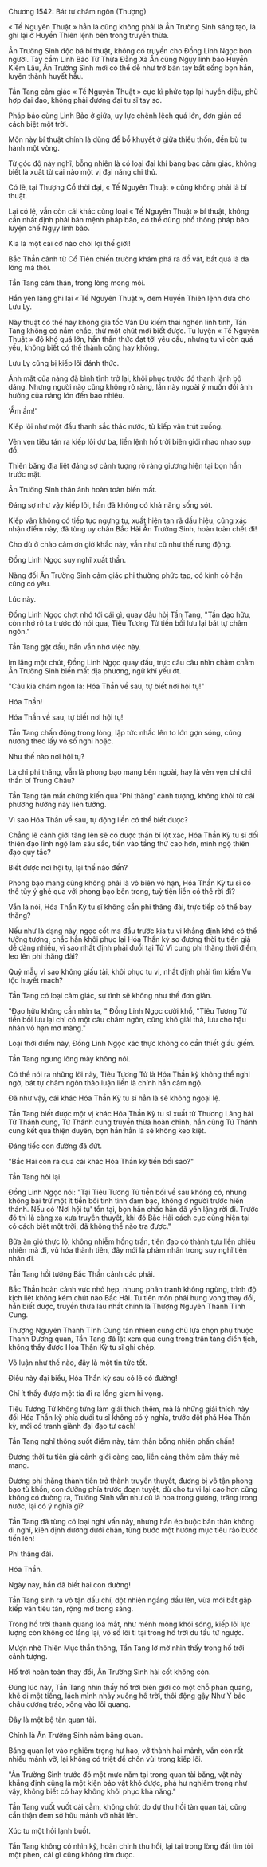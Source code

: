 




Chương 1542: Bát tự châm ngôn (Thượng)


« Tế Nguyên Thuật » hẳn là cũng không phải là Ân Trường Sinh sáng tạo, là ghi lại ở Huyền Thiên lệnh bên trong truyền thừa.

Ân Trường Sinh độc bá bí thuật, không có truyền cho Đồng Linh Ngọc bọn người. Tay cầm Linh Bảo Tứ Thừa Đằng Xà Ấn cùng Ngụy linh bảo Huyền Kiếm Lâu, Ân Trường Sinh mới có thể dễ như trở bàn tay bắt sống bọn hắn, luyện thành huyết hầu.

Tần Tang cảm giác « Tế Nguyên Thuật » cực kì phức tạp lại huyền diệu, phù hợp đại đạo, không phải đương đại tu sĩ tay so.

Pháp bảo cùng Linh Bảo ở giữa, uy lực chênh lệch quá lớn, đơn giản có cách biệt một trời.

Môn này bí thuật chính là dùng để bổ khuyết ở giữa thiếu thốn, đền bù tu hành một vòng.

Từ góc độ này nghĩ, bỗng nhiên là có loại đại khí bàng bạc cảm giác, không biết là xuất từ cái nào một vị đại năng chi thủ.

Có lẽ, tại Thượng Cổ thời đại, « Tế Nguyên Thuật » cũng không phải là bí thuật.

Lại có lẽ, vẫn còn cái khác cùng loại « Tế Nguyên Thuật » bí thuật, không cần nhất định phải bản mệnh pháp bảo, có thể dùng phổ thông pháp bảo luyện chế Ngụy linh bảo.

Kia là một cái cỡ nào chói lọi thế giới!

Bắc Thần cảnh từ Cổ Tiên chiến trường khám phá ra đồ vật, bất quá là da lông mà thôi.

Tần Tang cảm thán, trong lòng mong mỏi.

Hắn yên lặng ghi lại « Tế Nguyên Thuật », đem Huyền Thiên lệnh đưa cho Lưu Ly.

Này thuật có thể hay không gia tốc Vân Du kiếm thai nghén linh tính, Tần Tang không có nắm chắc, thử một chút mới biết được. Tu luyện « Tế Nguyên Thuật » độ khó quá lớn, hắn thần thức đạt tới yêu cầu, nhưng tu vi còn quá yếu, không biết có thể thành công hay không.

Lưu Ly cũng bị kiếp lôi đánh thức.

Ánh mắt của nàng đã bình tĩnh trở lại, khôi phục trước đó thanh lãnh bộ dáng. Nhưng người nào cũng không rõ ràng, lần này ngoài ý muốn đối ảnh hưởng của nàng lớn đến bao nhiêu.

'Ầm ầm!'

Kiếp lôi như một đầu thanh sắc thác nước, từ kiếp vân trút xuống.

Vẻn vẹn tiêu tán ra kiếp lôi dư ba, liền lệnh hố trời biên giới nhao nhao sụp đổ.

Thiên băng địa liệt đáng sợ cảnh tượng rõ ràng giương hiện tại bọn hắn trước mặt.

Ân Trường Sinh thân ảnh hoàn toàn biến mất.

Đáng sợ như vậy kiếp lôi, hắn đã không có khả năng sống sót.

Kiếp vân không có tiếp tục ngưng tụ, xuất hiện tan rã dấu hiệu, cũng xác nhận điểm này, đã từng uy chấn Bắc Hải Ân Trường Sinh, hoàn toàn chết đi!

Cho dù ở chào cảm ơn giờ khắc này, vẫn như cũ như thế rung động.

Đồng Linh Ngọc suy nghĩ xuất thần.

Nàng đối Ân Trường Sinh cảm giác phi thường phức tạp, có kính có hận cũng có yêu.

Lúc này.

Đồng Linh Ngọc chợt nhớ tới cái gì, quay đầu hỏi Tần Tang, "Tần đạo hữu, còn nhớ rõ ta trước đó nói qua, Tiêu Tương Tử tiền bối lưu lại bát tự châm ngôn."

Tần Tang gật đầu, hắn vẫn nhớ việc này.

Im lặng một chút, Đồng Linh Ngọc quay đầu, trực câu câu nhìn chằm chằm Ân Trường Sinh biến mất địa phương, ngữ khí yếu ớt.

"Câu kia châm ngôn là: Hóa Thần về sau, tự biết nơi hội tụ!"

Hóa Thần!

Hóa Thần về sau, tự biết nơi hội tụ!

Tần Tang chấn động trong lòng, lập tức nhấc lên to lớn gợn sóng, cũng nương theo lấy vô số nghi hoặc.

Như thế nào nơi hội tụ?

Là chỉ phi thăng, vẫn là phong bạo mang bên ngoài, hay là vẻn vẹn chỉ chỉ thần bí Trung Châu?

Tần Tang tận mắt chứng kiến qua 'Phi thăng' cảnh tượng, không khỏi từ cái phương hướng này liên tưởng.

Vì sao Hóa Thần về sau, tự động liền có thể biết được?

Chẳng lẽ cảnh giới tăng lên sẽ có được thần bí lột xác, Hóa Thần Kỳ tu sĩ đối thiên đạo lĩnh ngộ làm sâu sắc, tiến vào tầng thứ cao hơn, minh ngộ thiên đạo quy tắc?

Biết được nơi hội tụ, lại thế nào đến?

Phong bạo mang cũng không phải là vô biên vô hạn, Hóa Thần Kỳ tu sĩ có thể tùy ý ghé qua với phong bạo bên trong, tuỳ tiện liền có thể rời đi?

Vẫn là nói, Hóa Thần Kỳ tu sĩ không cần phi thăng đài, trực tiếp có thể bay thăng?

Nếu như là dạng này, ngọc cốt ma đầu trước kia tu vi khẳng định khó có thể tưởng tượng, chắc hẳn khôi phục lại Hóa Thần kỳ so đương thời tu tiên giả dễ dàng nhiều, vì sao nhất định phải đuổi tại Tử Vi cung phi thăng thời điểm, leo lên phi thăng đài?

Quỷ mẫu vì sao không giấu tài, khôi phục tu vi, nhất định phải tìm kiếm Vu tộc huyết mạch?

Tần Tang có loại cảm giác, sự tình sẽ không như thế đơn giản.

"Đạo hữu không cần nhìn ta, " Đồng Linh Ngọc cười khổ, "Tiêu Tương Tử tiền bối lưu lại chỉ có một câu châm ngôn, cũng khó giải thả, lưu cho hậu nhân vô hạn mơ màng."

Loại thời điểm này, Đồng Linh Ngọc xác thực không có cần thiết giấu giếm.

Tần Tang ngưng lông mày không nói.

Có thể nói ra những lời này, Tiêu Tương Tử là Hóa Thần kỳ không thể nghi ngờ, bát tự châm ngôn thảo luận liền là chính hắn cảm ngộ.

Đã như vậy, cái khác Hóa Thần Kỳ tu sĩ hẳn là sẽ không ngoại lệ.

Tần Tang biết được một vị khác Hóa Thần Kỳ tu sĩ xuất từ Thương Lãng hải Tứ Thánh cung, Tứ Thánh cung truyền thừa hoàn chỉnh, hắn cùng Tứ Thánh cung kết qua thiện duyên, bọn hắn hẳn là sẽ không keo kiệt.

Đáng tiếc con đường đã đứt.

"Bắc Hải còn ra qua cái khác Hóa Thần kỳ tiền bối sao?"

Tần Tang hỏi lại.

Đồng Linh Ngọc nói: "Tại Tiêu Tương Tử tiền bối về sau không có, nhưng không bài trừ một ít tiền bối tính tình đạm bạc, không ở người trước hiển thánh. Nếu có 'Nơi hội tụ' tồn tại, bọn hắn chắc hẳn đã yên lặng rời đi. Trước đó thì là càng xa xưa truyền thuyết, khi đó Bắc Hải cách cục cùng hiện tại có cách biệt một trời, đã không thể nào tra được."

Bữa ăn gió thực lộ, không nhiễm hồng trần, tiên đạo có thành tựu liền phiêu nhiên mà đi, vũ hóa thành tiên, đây mới là phàm nhân trong suy nghĩ tiên nhân đi.

Tần Tang hồi tưởng Bắc Thần cảnh các phái.

Bắc Thần hoàn cảnh vực nhỏ hẹp, nhưng phân tranh không ngừng, trình độ kịch liệt không kém chút nào Bắc Hải. Tu tiên môn phái hưng vong thay đổi, hắn biết được, truyền thừa lâu nhất chính là Thượng Nguyên Thanh Tĩnh Cung.

Thượng Nguyên Thanh Tĩnh Cung tân nhiệm cung chủ lựa chọn phụ thuộc Thanh Dương quan, Tần Tang đã lật xem qua cung trong trân tàng điển tịch, không thấy được Hóa Thần Kỳ tu sĩ ghi chép.

Vô luận như thế nào, đây là một tin tức tốt.

Điều này đại biểu, Hóa Thần kỳ sau có lẽ có đường!

Chí ít thấy được một tia đi ra lồng giam hi vọng.

Tiêu Tương Tử không từng làm giải thích thêm, mà là những giải thích này đối Hóa Thần kỳ phía dưới tu sĩ không có ý nghĩa, trước đột phá Hóa Thần kỳ, mới có tranh giành đại đạo tư cách!

Tần Tang nghĩ thông suốt điểm này, tâm thần bỗng nhiên phấn chấn!

Đương thời tu tiên giả cảnh giới càng cao, liền càng thêm cảm thấy mê mang.

Đương phi thăng thành tiên trở thành truyền thuyết, đương bị vô tận phong bạo tù khốn, con đường phía trước đoạn tuyệt, dù cho tu vi lại cao hơn cũng không có đường ra, Trường Sinh vẫn như cũ là hoa trong gương, trăng trong nước, lại có ý nghĩa gì?

Tần Tang đã từng có loại nghi vấn này, nhưng hắn ép buộc bản thân không đi nghĩ, kiên định đường dưới chân, từng bước một hướng mục tiêu rảo bước tiến lên!

Phi thăng đài.

Hóa Thần.

Ngày nay, hắn đã biết hai con đường!

Tần Tang sinh ra vô tận đấu chí, đột nhiên ngẩng đầu lên, vừa mới bắt gặp kiếp vân tiêu tán, rộng mở trong sáng.

Trong hố trời thanh quang loá mắt, như mênh mông khói sóng, kiếp lôi lực lượng còn không có lắng lại, vô số lôi ti tại trong hố trời du tẩu tứ ngược.

Mượn nhờ Thiên Mục thần thông, Tần Tang lờ mờ nhìn thấy trong hố trời cảnh tượng.

Hố trời hoàn toàn thay đổi, Ân Trường Sinh hài cốt không còn.

Đúng lúc này, Tần Tang nhìn thấy hố trời biên giới có một chỗ phản quang, khẽ di một tiếng, lách mình nhảy xuống hố trời, thôi động gậy Như Ý bảo châu cương tráo, xông vào lôi quang.

Đây là một bộ tàn quan tài.

Chính là Ân Trường Sinh nằm băng quan.

Băng quan lọt vào nghiêm trọng hư hao, vỡ thành hai mảnh, vẫn còn rất nhiều mảnh vỡ, lại không có triệt để chôn vùi trong kiếp lôi.

"Ân Trường Sinh trước đó một mực nằm tại trong quan tài băng, vật này khẳng định cũng là một kiện bảo vật khó được, phá hư nghiêm trọng như vậy, không biết có hay không khôi phục khả năng."

Tần Tang vuốt vuốt cái cằm, không chút do dự thu hồi tàn quan tài, cũng cẩn thận đem sở hữu mảnh vỡ nhặt lên.

Xúc tu một hồi lạnh buốt.

Tần Tang không có nhìn kỹ, hoàn chỉnh thu hồi, lại tại trong lòng đất tìm tòi một phen, cái gì cũng không tìm được.




